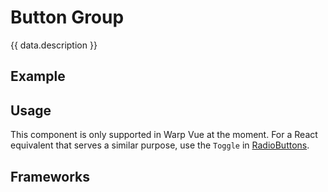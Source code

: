 <script setup>
  import Vue from './vue.md';
  import data from './data.json';
  import { mapFrameworkStatuses } from '../utils.js';
</script>

# Button Group

{{ data.description }}

<components-status v-bind="mapFrameworkStatuses(data.frameworks)" />

## Example

<ThemeSwitcher />
<buttongroup-example />

## Usage

This component is only supported in Warp Vue at the moment.
For a React equivalent that serves a similar purpose, use the `Toggle` in [RadioButtons](/components/radiobuttons/).

<component-questions />

## Frameworks

<tabs-content>
  <template #vue>
    <vue />
  </template>
</tabs-content>
